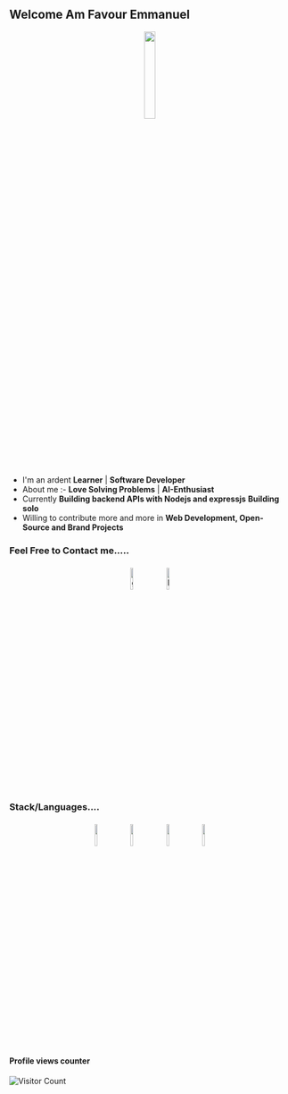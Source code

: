 ## Welcome Am Favour Emmanuel

<p align="center">
<img width="20%" src="https://img.icons8.com/ios-filled/96/000000/programming.png"/>
</p>


- I'm an ardent **Learner** | **Software Developer** 
- About me :- **Love Solving Problems** | **AI-Enthusiast**
- Currently **Building backend APIs with Nodejs and expressjs** **Building solo**
- Willing to contribute more and more in **Web Development, Open-Source and Brand Projects**


### Feel Free to Contact me.....

<p align="center">
	<a href="https://github.com/VSOLUTIONSE"><img alt="github" width="10%" style="padding:5px" src="https://img.icons8.com/clouds/100/000000/github.png"/></a>
	<a href="https://www.linkedin.com/in/favour-emmanuel-183226161"><img alt="linkedin" width="10%" style="padding:5px" src="https://img.icons8.com/clouds/100/000000/linkedin.png"/></a>
</p>

### Stack/Languages....

<p align="center">
	<img width="10%" style="padding:5px" src="https://img.icons8.com/color/144/000000/html.png"/>
	<img width="10%" style="padding:5px" src="https://img.icons8.com/color/144/000000/python.png"/>
	<img width="10%" style="padding:5px" src="https://img.icons8.com/color/144/000000/javascript.png"/>
        <img width="10%" style="padding:5px" src="https://img.icons8.com/color/144/000000/css3.png"/>
</p>

#### Profile views counter
![Visitor Count](https://profile-counter.glitch.me/{imakash3011}/count.svg)

